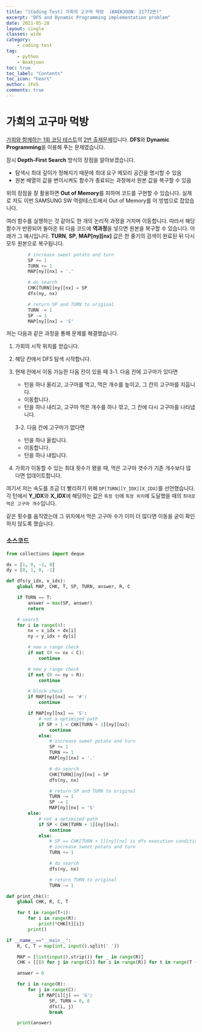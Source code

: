 ```yaml
---
title: "[Coding Test] 가희의 고구마 먹방  (BAEKJOON: 21772번)"
excerpt: "DFS and Dynamic Programming implementation problem"
date: 2021-05-28
layout: single
classes: wide
category:
    - coding test
tag:
    - python
    - Beakjoon
toc: true
toc_label: "Contents"
toc_icon: "heart"
author: 1FeS
comments: true
---
```


# 가희의 고구마 먹방

[가희와 함께하는 1회 코딩 테스트](https://www.acmicpc.net/contest/view/644)의 [2번 출제문제](https://www.acmicpc.net/problem/21772)입니다. **DFS**와 **Dynamic Programming**을 이용해 푸는 문제였습니다.

잠시 **Depth-First Search** 방식의 장점을 알아보겠습니다.

- 탐색시 최대 깊이가 정해지기 때문에 최대 요구 메모리 공간을 명시할 수 있음
- 원본 배열의 값을 변이시켜도 함수가 종료되는 과정에서 원본 값을 복구할 수 있음

위의 장점을 잘 활용하면 **Out of Memory**를 피하며 코드를 구현할 수 있습니다. 실제로 저도 이번 SAMSUNG SW 역량테스트에서 Out of Memory를 이 방법으로 잡았습니다.

여러 함수를 실행하는 것 같아도 한 개의 논리적 과정을 거치며 이동합니다. 따라서 해당 함수가 반환되어 돌아온 뒤 다음 코드에 **역과정**을 넣으면 원본을 복구할 수 있습니다. 아래가 그 예시입니다. **TURN**, **SP**, **MAP[ny][nx]** 값은 한 줄기의 검색이 완료된 뒤 다시 모두 원본으로 복구됩니다.

```python
        # increase sweet potato and turn
        SP += 1
        TURN += 1
        MAP[ny][nx] = '.'

        # do search
        CHK[TURN][ny][nx] = SP
        dfs(ny, nx)

        # return SP and TURN to original
        TURN -= 1
        SP -= 1
        MAP[ny][nx] = 'S'
```

저는 다음과 같은 과정을 통해 문제를 해결했습니다.

1. 가희의 시작 위치를 얻습니다.
2. 해당 칸에서 DFS 탐색 시작합니다.
3. 현재 칸에서 이동 가능한 다음 칸이 있을 때
    3-1. 다음 칸에 고구마가 있다면 
    * 턴을 하나 올리고, 고구마를 먹고, 먹은 개수를 높이고, 그 칸의 고구마를 지웁니다.
    * 이동합니다.
    * 턴을 하나 내리고, 고구마 먹은 개수를 하나 깎고, 그 칸에 다시 고구마를 나타냅니다.
    
    3-2. 다음 칸에 고구마가 없다면 
    * 턴을 하나 올립니다.
    * 이동합니다.
    * 턴을 하나 내립니다.
4. 가희가 이동할 수 있는 최대 횟수가 됐을 때, 먹은 고구마 갯수가 기존 개수보다 많다면 업데이트합니다.

여기서 저는 속도를 조금 더 빨리하기 위해 `DP[TURN][Y_IDX][X_IDX]`를 선언했습니다. 각 턴에서 **Y_IDX**와 **X_IDX**에 해당하는 값은 `특정 턴`에 `특정 위치`에 도달했을 때의 `최대로 먹은 고구마 개수`입니다.

같은 횟수를 움직였는데 그 위치에서 먹은 고구마 수가 이미 더 많다면 이동을 굳이 확인하지 않도록 했습니다.

### 소스코드

```python
from collections import deque

dx = [1, 0, -1, 0]
dy = [0, 1, 0, -1]

def dfs(y_idx, x_idx):
    global MAP, CHK, T, SP, TURN, answer, R, C

    if TURN == T:
        answer = max(SP, answer)
        return

    # search
    for i in range(4):
        nx = x_idx + dx[i]
        ny = y_idx + dy[i]

        # new x range check
        if not (0 <= nx < C):
            continue

        # new y range check
        if not (0 <= ny < R):
            continue

        # block check
        if MAP[ny][nx] == '#':
            continue

        if MAP[ny][nx] == 'S':
            # not a optimized path
            if SP + 1 < CHK[TURN + 1][ny][nx]:
                continue
            else:
                # increase sweet potato and turn
                SP += 1
                TURN += 1
                MAP[ny][nx] = '.'

                # do search
                CHK[TURN][ny][nx] = SP
                dfs(ny, nx)

                # return SP and TURN to original
                TURN -= 1
                SP -= 1
                MAP[ny][nx] = 'S'
        else:
            # not a optimized path
            if SP < CHK[TURN + 1][ny][nx]:
                continue
            else:
                # SP == CHK[TURN + 1][ny][nx] is dfs execution condition
                # increase sweet potato and turn
                TURN += 1

                # do search
                dfs(ny, nx)

                # return TURN to original
                TURN -= 1

def print_chk():
    global CHK, R, C, T

    for t in range(T+1):
        for i in range(R):
            print(*CHK[t][i])
        print()

if __name__=="__main__":
    R, C, T = map(int, input().split(' '))

    MAP = [list(input().strip()) for _ in range(R)]
    CHK = [[[0 for j in range(C)] for i in range(R)] for t in range(T + 1)]

    answer = 0

    for i in range(R):
        for j in range(C):
            if MAP[i][j] == 'G':
                SP, TURN = 0, 0
                dfs(i, j)
                break

    print(answer)
```